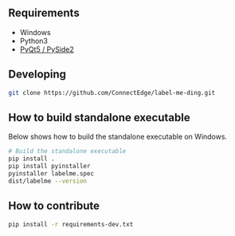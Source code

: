 ## Requirements

- Windows
- Python3
- [PyQt5 / PySide2](http://www.riverbankcomputing.co.uk/software/pyqt/intro)
## Developing

```bash
git clone https://github.com/ConnectEdge/label-me-ding.git
```
## How to build standalone executable

Below shows how to build the standalone executable on Windows.  

```bash
# Build the standalone executable
pip install .
pip install pyinstaller
pyinstaller labelme.spec
dist/labelme --version
```

## How to contribute
```bash
pip install -r requirements-dev.txt
```